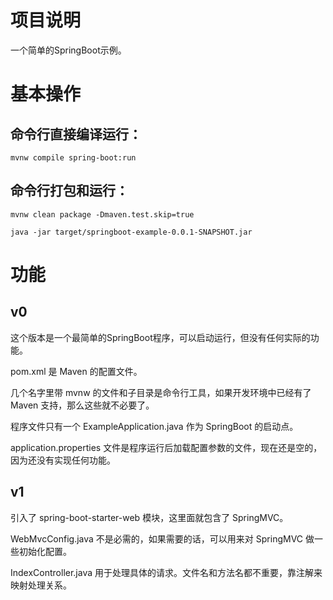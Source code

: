 # 项目说明

一个简单的SpringBoot示例。

# 基本操作

## 命令行直接编译运行：

	mvnw compile spring-boot:run

## 命令行打包和运行：

	mvnw clean package -Dmaven.test.skip=true

	java -jar target/springboot-example-0.0.1-SNAPSHOT.jar

# 功能

## v0

这个版本是一个最简单的SpringBoot程序，可以启动运行，但没有任何实际的功能。

pom.xml 是 Maven 的配置文件。

几个名字里带 mvnw 的文件和子目录是命令行工具，如果开发环境中已经有了 Maven 支持，那么这些就不必要了。

程序文件只有一个 ExampleApplication.java 作为 SpringBoot 的启动点。

application.properties 文件是程序运行后加载配置参数的文件，现在还是空的，因为还没有实现任何功能。

## v1

引入了 spring-boot-starter-web 模块，这里面就包含了 SpringMVC。

WebMvcConfig.java 不是必需的，如果需要的话，可以用来对 SpringMVC 做一些初始化配置。

IndexController.java 用于处理具体的请求。文件名和方法名都不重要，靠注解来映射处理关系。
